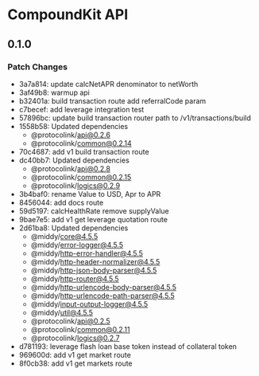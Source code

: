 # CompoundKit API

## 0.1.0

### Patch Changes

- 3a7a814: update calcNetAPR denominator to netWorth
- 3af49b8: warmup api
- b32401a: build transaction route add referralCode param
- c7becef: add leverage integration test
- 57896bc: update build transaction router path to /v1/transactions/build
- 1558b58: Updated dependencies
  - @protocolink/api@0.2.6
  - @protocolink/common@0.2.14
- 70c4687: add v1 build transaction route
- dc40bb7: Updated dependencies
  - @protocolink/api@0.2.8
  - @protocolink/common@0.2.15
  - @protocolink/logics@0.2.9
- 3b4baf0: rename Value to USD, Apr to APR
- 8456044: add docs route
- 59d5197: calcHealthRate remove supplyValue
- 9bae7e5: add v1 get leverage quotation route
- 2d61ba8: Updated dependencies
  - @middy/core@4.5.5
  - @middy/error-logger@4.5.5
  - @middy/http-error-handler@4.5.5
  - @middy/http-header-normalizer@4.5.5
  - @middy/http-json-body-parser@4.5.5
  - @middy/http-router@4.5.5
  - @middy/http-urlencode-body-parser@4.5.5
  - @middy/http-urlencode-path-parser@4.5.5
  - @middy/input-output-logger@4.5.5
  - @middy/util@4.5.5
  - @protocolink/api@0.2.5
  - @protocolink/common@0.2.11
  - @protocolink/logics@0.2.7
- d781193: leverage flash loan base token instead of collateral token
- 969600d: add v1 get market route
- 8f0cb38: add v1 get markets route
